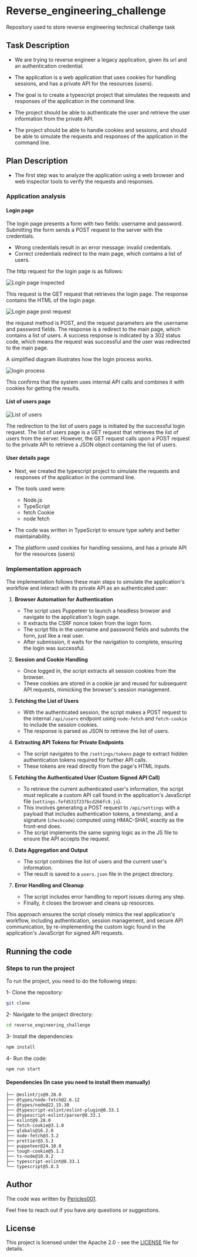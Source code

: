 # Reverse_engineering_challenge

Repository used to store reverse engineering technical challenge task

## Task Description

- We are trying to reverse engineer a legacy application, given its url and an authentication credential.

- The application is a web application that uses cookies for handling sessions, and has a private API for the resources (users).
- The goal is to create a typescript project that simulates the requests and responses of the application in the command line.
- The project should be able to authenticate the user and retrieve the user information from the private API.
- The project should be able to handle cookies and sessions, and should be able to simulate the requests and responses of the application in the command line.

## Plan Description

- The first step was to analyze the application using a web browser and web inspector tools to verify the requests and responses.

### Application analysis


#### Login page 


The login page presents a form with two fields: username and password.
Submitting the form sends a POST request to the server with the credentials.

- Wrong credentials result in an error message: invalid credentials.
- Correct credentials redirect to the main page, which contains a list of users.

The http request for the login page is as follows:

![Login page inspected](images/1-login_headers.png)

This request is the GET request that retrieves the login page. The response contains the HTML of the login page.

![Login page post request](images/3-login_request_parameters.png)

the request method is POST, and the request parameters are the username and password fields. The response is a redirect to the main page, which contains a list of users.
A success response is indicated by a 302 status code, which means the request was successful and the user was redirected to the main page.



A simplified diagram illustrates how the login process works.

![login process](images/custom/1-login-process.drawio.png)

This confirms that the system uses internal API calls and combines it with cookies for getting the results.


#### List of users page


![List of users](images/2-lists_request_initiators.png)

The redirection to the list of users page is initiated by the successful login request. The list of users page is a GET request that retrieves the list of users from the server.
However, the GET request calls upon a POST request to the private API to retrieve a JSON object containing the list of users.



#### User details page



- Next, we created the typescript project to simulate the requests and responses of the application in the command line.

- The tools used were:
  - Node.js
  - TypeScript
  - fetch Cookie
  - node fetch
- The code was written in TypeScript to ensure type safety and better maintainability.

- The platform used cookies for handling sessions, and has a private API for the resources (users)

### Implementation approach

The implementation follows these main steps to simulate the application's workflow and interact with its private API as an authenticated user:

1. **Browser Automation for Authentication**
   - The script uses Puppeteer to launch a headless browser and navigate to the application's login page.
   - It extracts the CSRF nonce token from the login form.
   - The script fills in the username and password fields and submits the form, just like a real user.
   - After submission, it waits for the navigation to complete, ensuring the login was successful.

2. **Session and Cookie Handling**
   - Once logged in, the script extracts all session cookies from the browser.
   - These cookies are stored in a cookie jar and reused for subsequent API requests, mimicking the browser's session management.

3. **Fetching the List of Users**
   - With the authenticated session, the script makes a POST request to the internal `/api/users` endpoint using `node-fetch` and `fetch-cookie` to include the session cookies.
   - The response is parsed as JSON to retrieve the list of users.

4. **Extracting API Tokens for Private Endpoints**
   - The script navigates to the `/settings/tokens` page to extract hidden authentication tokens required for further API calls.
   - These tokens are read directly from the page's HTML inputs.

5. **Fetching the Authenticated User (Custom Signed API Call)**
   - To retrieve the current authenticated user's information, the script must replicate a custom API call found in the application's JavaScript file (`settings.fefd531f237bcd266fc9.js`).
   - This involves generating a POST request to `/api/settings` with a payload that includes authentication tokens, a timestamp, and a signature (`checkcode`) computed using HMAC-SHA1, exactly as the front-end does.
   - The script implements the same signing logic as in the JS file to ensure the API accepts the request.

6. **Data Aggregation and Output**
   - The script combines the list of users and the current user's information.
   - The result is saved to a `users.json` file in the project directory.

7. **Error Handling and Cleanup**
   - The script includes error handling to report issues during any step.
   - Finally, it closes the browser and cleans up resources.

This approach ensures the script closely mimics the real application's workflow, including authentication, session management, and secure API communication, by re-implementing the custom logic found in the application's JavaScript for signed API requests.

## Running the code


### Steps to run the project

To run the project, you need to do the following steps:

1- Clone the repository:
```bash
git clone
```

2- Navigate to the project directory:
```bash
cd reverse_engineering_challenge
```

3- Install the dependencies:
```bash
npm install
```

4- Run the code:
```bash
npm run start
```

#### Dependencies (In case you need to install them manually)

    ├── @eslint/js@9.28.0
    ├── @types/node-fetch@2.6.12
    ├── @types/node@22.15.30
    ├── @typescript-eslint/eslint-plugin@8.33.1
    ├── @typescript-eslint/parser@8.33.1
    ├── eslint@9.28.0
    ├── fetch-cookie@3.1.0
    ├── globals@16.2.0
    ├── node-fetch@3.3.2
    ├── prettier@3.5.3
    ├── puppeteer@24.10.0
    ├── tough-cookie@5.1.2
    ├── ts-node@10.9.2
    ├── typescript-eslint@8.33.1
    └── typescript@5.8.3



## Author

The code was written by [Pericles001](github.com/Pericles001).

Feel free to reach out if you have any questions or suggestions.

## License

This project is licensed under the Apache 2.0 - see the [LICENSE](LICENSE) file for details.

